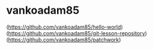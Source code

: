 # vankoadam85
(https://github.com/vankoadam85/hello-world)
(https://github.com/vankoadam85/git-lesson-repository)
(https://github.com/vankoadam85/patchwork)
